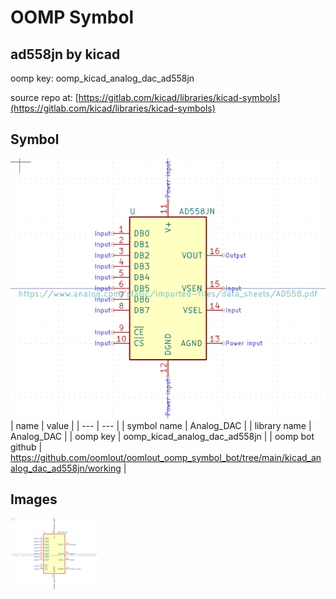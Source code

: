 # OOMP Symbol  
## ad558jn  by kicad  
  
oomp key: oomp_kicad_analog_dac_ad558jn  
  
source repo at: [https://gitlab.com/kicad/libraries/kicad-symbols](https://gitlab.com/kicad/libraries/kicad-symbols)  
## Symbol  
  
[![working.png](working_600.png)](working.png)  
| name | value | 
| --- | --- | 
| symbol name | Analog_DAC | 
| library name | Analog_DAC | 
| oomp key | oomp_kicad_analog_dac_ad558jn | 
| oomp bot github | https://github.com/oomlout/oomlout_oomp_symbol_bot/tree/main/kicad_analog_dac_ad558jn/working | 
## Images  
  
[![working.png](working_140.png)](working.png)  
